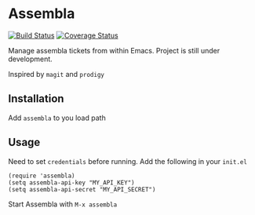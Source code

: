 # Assembla
[![Build Status](https://travis-ci.org/jezifm/assembla.el.svg?branch=master)](https://travis-ci.org/jezifm/assembla.el)
[![Coverage Status](https://coveralls.io/repos/github/jezifm/assembla.el/badge.svg?branch=master)](https://coveralls.io/github/jezifm/assembla.el?branch=master)

Manage assembla tickets from within Emacs. Project is still under development.

Inspired by `magit` and `prodigy`

## Installation

Add `assembla` to you load path

## Usage

Need to set `credentials` before running. Add the following in your `init.el`
```elisp
(require 'assembla)
(setq assembla-api-key "MY_API_KEY")
(setq assembla-api-secret "MY_API_SECRET")
```

Start Assembla with `M-x assembla`
